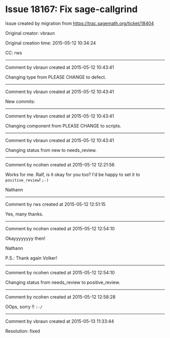 # Issue 18167: Fix sage-callgrind

Issue created by migration from https://trac.sagemath.org/ticket/18404

Original creator: vbraun

Original creation time: 2015-05-12 10:34:24

CC:  rws




---

Comment by vbraun created at 2015-05-12 10:43:41

Changing type from PLEASE CHANGE to defect.


---

Comment by vbraun created at 2015-05-12 10:43:41

New commits:


---

Comment by vbraun created at 2015-05-12 10:43:41

Changing component from PLEASE CHANGE to scripts.


---

Comment by vbraun created at 2015-05-12 10:43:41

Changing status from new to needs_review.


---

Comment by ncohen created at 2015-05-12 12:21:56

Works for me. Ralf, is it okay for you too? I'd be happy to set it to `positive_review`! `;-)`

Nathann


---

Comment by rws created at 2015-05-12 12:51:15

Yes, many thanks.


---

Comment by ncohen created at 2015-05-12 12:54:10

Okayyyyyyyy then!

Nathann

P.S.: Thank again Volker!


---

Comment by ncohen created at 2015-05-12 12:54:10

Changing status from needs_review to positive_review.


---

Comment by ncohen created at 2015-05-12 12:58:28

OOps, sorry !! `:-/`


---

Comment by vbraun created at 2015-05-13 11:33:44

Resolution: fixed
